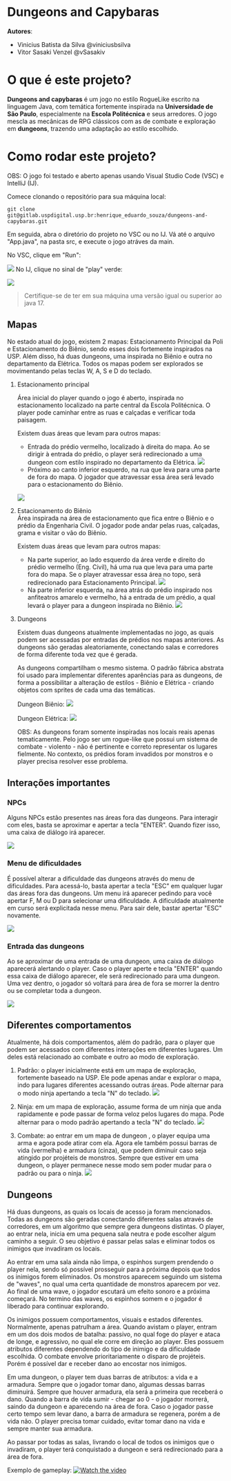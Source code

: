 
# Dungeons and Capybaras

**Autores**:
- Vinicius Batista da Silva @viniciusbsilva
- Vitor Sasaki Venzel @vSasakiv

# O que é este projeto?

**Dungeons and capybaras** é um jogo no estilo RogueLike escrito na linguagem Java, com temática fortemente inspirada na **Universidade de São Paulo**, especialmente na **Escola Politécnica** e seus arredores. O jogo mescla as mecânicas de RPG clássicos com as de combate e exploração em **dungeons**, trazendo uma adaptação ao estilo escolhido.

# Como rodar este projeto?
OBS: O jogo foi testado e aberto apenas usando Visual Studio Code (VSC) e IntelliJ (IJ).

Comece clonando o repositório para sua máquina local:
```
git clone git@gitlab.uspdigital.usp.br:henrique_eduardo_souza/dungeons-and-capybaras.git
```

Em seguida, abra o diretório do projeto no VSC ou no IJ.
Vá até o arquivo "App.java", na pasta src, e execute o jogo atráves da main.

No VSC, clique em "Run":

![](assets/ExecuteJogo.png)
No IJ, clique no sinal de "play" verde:

![](assets/ExecuteJogoIJ.png)



> Certifique-se de ter em sua máquina uma versão igual ou superior ao java 17.


## Mapas
No estado atual do jogo, existem 2 mapas: Estacionamento Principal da Poli e Estacionamento do Biênio, sendo esses dois fortemente inspirados na USP. Além disso, há duas dungeons, uma inspirada no Biênio e outra no departamento da Elétrica. Todos os mapas podem ser explorados se movimentando pelas teclas W, A, S e D do teclado. 

1. Estacionamento principal 
    
    Área inicial do player quando o jogo é aberto, inspirada no estacionamento localizado na parte central da Escola Politécnica. O player pode caminhar entre as ruas e calçadas e verificar toda paisagem. 
    
    Existem duas áreas que levam para outros mapas:

    * Entrada do prédio vermelho, localizado à direita do mapa. Ao se dirigir à entrada do prédio, o player será redirecionado a uma dungeon com estilo inspirado no departamento da Elétrica. 
    ![](assets/EntradaDungeonEletrica.png)
    * Próximo ao canto inferior esquerdo, na rua que leva para uma parte de fora do mapa. O jogador que atravessar essa área será levado para o estacionamento do Biênio.
    
    ![](assets/EntradaEstacionamentoBienio.png)


2. Estacionamento do Biênio  
    Área inspirada na área de estacionamento que fica entre o Biênio e o prédio da Engenharia Civil. O jogador pode andar pelas ruas, calçadas, grama e visitar o vão do Biênio. 

    Existem duas áreas que levam para outros mapas:
    
    * Na parte superior, ao lado esquerdo da área verde e direito do prédio vermelho (Eng. Civil), há uma rua que leva para uma parte fora do mapa. Se o player atravessar essa área no topo, será redirecionado para Estacionamento Principal. 
    ![](assets/EntradaEstacionamentoPrincipal.png)
    * Na parte inferior esquerda, na área atrás do prédio inspirado nos anfiteatros amarelo e vermelho, há a entrada de um prédio, a qual levará o player para a dungeon inspirada no Biênio.
    ![](assets/EntradaDungeonBienio.png)

3. Dungeons

    Existem duas dungeons atualmente implementadas no jogo, as quais podem ser acessadas por entradas de prédios nos mapas anteriores. As dungeons são geradas aleatoriamente, conectando salas e corredores de forma diferente toda vez que é gerada. 

    As dungeons compartilham o mesmo sistema. O padrão fábrica abstrata foi usado para implementar diferentes aparências para as dungeons, de forma a possibilitar a alteração de estilos - Biênio e Elétrica - criando objetos com sprites de cada uma das temáticas. 


    Dungeon Biênio:
    ![](assets/DungeonBienio.png)

    Dungeon Elétrica:
    ![](assets/DungeonEletrica.png)

    OBS: As dungeons foram somente inspiradas nos locais reais apenas tematicamente. Pelo jogo ser um rogue-like que possui um sistema de combate - violento - não é pertinente e correto representar os lugares fielmente. No contexto, os prédios foram invadidos por monstros e o player precisa resolver esse problema.


## Interações importantes
### NPCs
Alguns NPCs estão presentes nas áreas fora das dungeons. Para interagir com eles, basta se aproximar e apertar a tecla "ENTER". Quando fizer isso, uma caixa de diálogo irá aparecer.

 ![](assets/ExemploDialogo.png)

### Menu de dificuldades
É possível alterar a dificuldade das dungeons através do menu de dificuldades. Para acessá-lo, basta apertar a tecla "ESC" em qualquer lugar das áreas fora das dungeons. Um menu irá aparecer pedindo para você apertar F, M ou D para selecionar uma dificuldade. A dificuldade atualmente em curso será explicitada nesse menu. Para sair dele, bastar apertar "ESC" novamente.

![](assets/MenuDificuldade.png)

### Entrada das dungeons
Ao se aproximar de uma entrada de uma dungeon, uma caixa de diálogo aparecerá alertando o player. Caso o player aperte e tecla "ENTER" quando essa caixa de diálogo aparecer, ele será redirecionado para uma dungeon. Uma vez dentro, o jogador só voltará para área de fora se morrer la dentro ou se completar toda a dungeon. 

![](assets/EntradaDungeonBienioDialogo.png)


## Diferentes comportamentos

Atualmente, há dois comportamentos, além do padrão, para o player que podem ser acessados com diferentes interações em diferentes lugares. Um deles está relacionado ao combate e outro ao modo de exploração. 

1. Padrão: o player inicialmente está em um mapa de exploração, fortemente baseado na USP. Ele pode apenas andar e explorar o mapa, indo para lugares diferentes acessando outras áreas. Pode alternar para o modo ninja apertando a tecla "N" do teclado.
![](assets/PlayerDefault.png)

2. Ninja: em um mapa de exploração, assume forma de um ninja que anda rapidamente e pode passar de forma veloz pelos lugares do mapa. Pode alternar para o modo padrão apertando a tecla "N" do teclado.
![](assets/PlayerNinja.png)

3. Combate: ao entrar em um mapa de dungeon , o player equipa uma arma e agora pode atirar com ela. Agora ele também possui barras de vida (vermelha) e armadura (cinza), que podem diminuir caso seja atingido por projéteis de monstros. Sempre que estiver em uma dungeon, o player permanece nesse modo sem poder mudar para o padrão ou para o ninja. 
![](assets/PlayerCombat.png)


## Dungeons 

Há duas dungeons, as quais os locais de acesso ja foram mencionados. Todas as dungeons são geradas conectando diferentes salas através de corredores, em um algoritmo que sempre gera dungeons distintas. O player, ao entrar nela, inicia em uma pequena sala neutra e pode escolher algum caminho a seguir. O seu objetivo é passar pelas salas e eliminar todos os inimigos que invadiram os locais. 

Ao entrar em uma sala ainda não limpa, o espinhos surgem prendendo o player nela, sendo só possível prosseguir para a próxima depois que todos os inimigos forem eliminados. Os monstros aparecem seguindo um sistema de "waves", no qual uma certa quantidade de monstros aparecem por vez. Ao final de uma wave, o jogador escutará um efeito sonoro e a próxima começará. No termino das waves, os espinhos somem e o jogador é liberado para continuar explorando. 

Os inimigos possuem comportamentos, visuais e estados diferentes. Normalmente, apenas patrulham a área. Quando avistam o player, entram em um dos dois modos de batalha: passivo, no qual foge do player e ataca de longe, e agressivo, no qual ele corre em direção ao player. Eles possuem atributos diferentes dependendo do tipo de inimigo e da dificuldade escolhida. O combate envolve prioritariamente o disparo de projéteis. Porém é possível dar e receber dano ao encostar nos inimigos.

Em uma dungeon, o player tem duas barras de atributos: a vida e a armadura. Sempre que o jogador tomar dano, algumas dessas barras diminuirá. Sempre que houver armadura, ela será a primeira que receberá o dano. Quando a barra de vida sumir - chegar ao 0 - o jogador morrerá, saindo da dungeon e aparecendo na área de fora. Caso o jogador passe certo tempo sem levar dano, a barra de armadura se regenera, porém a de vida não. O player precisa tomar cuidado, evitar tomar dano na vida e sempre manter sua armadura.  

Ao passar por todas as salas, livrando o local de todos os inimigos que o invadiram, o player terá conquistado a dungeon e será redirecionado para a área de fora. 

Exemplo de gameplay:
[![Watch the video](assets/Gameplay.png)](https://youtu.be/D-t1gC3FP48)
